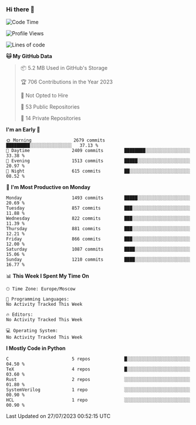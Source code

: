 ### Hi there 👋

<!--
**SemenMartynov/SemenMartynov** is a ✨ _special_ ✨ repository because its `README.md` (this file) appears on your GitHub profile.

Here are some ideas to get you started:

- 🔭 I’m currently working on ...
- 🌱 I’m currently learning ...
- 👯 I’m looking to collaborate on ...
- 🤔 I’m looking for help with ...
- 💬 Ask me about ...
- 📫 How to reach me: ...
- 😄 Pronouns: ...
- ⚡ Fun fact: ...
-->

<!--START_SECTION:waka-->
![Code Time](http://img.shields.io/badge/Code%20Time-0%20secs-blue)

![Profile Views](http://img.shields.io/badge/Profile%20Views-1-blue)

![Lines of code](https://img.shields.io/badge/From%20Hello%20World%20I%27ve%20Written-6.8%20million%20lines%20of%20code-blue)

**🐱 My GitHub Data** 

> 📦 5.2 MB Used in GitHub's Storage 
 > 
> 🏆 706 Contributions in the Year 2023
 > 
> 🚫 Not Opted to Hire
 > 
> 📜 53 Public Repositories 
 > 
> 🔑 14 Private Repositories 
 > 
**I'm an Early 🐤** 

```text
🌞 Morning                2679 commits        █████████░░░░░░░░░░░░░░░░   37.13 % 
🌆 Daytime                2409 commits        ████████░░░░░░░░░░░░░░░░░   33.38 % 
🌃 Evening                1513 commits        █████░░░░░░░░░░░░░░░░░░░░   20.97 % 
🌙 Night                  615 commits         ██░░░░░░░░░░░░░░░░░░░░░░░   08.52 % 
```
📅 **I'm Most Productive on Monday** 

```text
Monday                   1493 commits        █████░░░░░░░░░░░░░░░░░░░░   20.69 % 
Tuesday                  857 commits         ███░░░░░░░░░░░░░░░░░░░░░░   11.88 % 
Wednesday                822 commits         ███░░░░░░░░░░░░░░░░░░░░░░   11.39 % 
Thursday                 881 commits         ███░░░░░░░░░░░░░░░░░░░░░░   12.21 % 
Friday                   866 commits         ███░░░░░░░░░░░░░░░░░░░░░░   12.00 % 
Saturday                 1087 commits        ████░░░░░░░░░░░░░░░░░░░░░   15.06 % 
Sunday                   1210 commits        ████░░░░░░░░░░░░░░░░░░░░░   16.77 % 
```


📊 **This Week I Spent My Time On** 

```text
🕑︎ Time Zone: Europe/Moscow

💬 Programming Languages: 
No Activity Tracked This Week

🔥 Editors: 
No Activity Tracked This Week

💻 Operating System: 
No Activity Tracked This Week
```

**I Mostly Code in Python** 

```text
C                        5 repos             █░░░░░░░░░░░░░░░░░░░░░░░░   04.50 % 
TeX                      4 repos             █░░░░░░░░░░░░░░░░░░░░░░░░   03.60 % 
Rust                     2 repos             ░░░░░░░░░░░░░░░░░░░░░░░░░   01.80 % 
SystemVerilog            1 repo              ░░░░░░░░░░░░░░░░░░░░░░░░░   00.90 % 
HCL                      1 repo              ░░░░░░░░░░░░░░░░░░░░░░░░░   00.90 % 
```




 Last Updated on 27/07/2023 00:52:15 UTC
<!--END_SECTION:waka-->